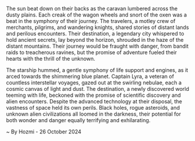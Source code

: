 
The sun beat down on their backs as the caravan lumbered across the dusty plains. Each creak of the wagon wheels and snort of the oxen was a beat in the symphony of their journey. The travelers, a motley crew of merchants, pilgrims, and wandering knights, shared stories of distant lands and perilous encounters.  Their destination, a legendary city whispered to hold ancient secrets, lay beyond the horizon, shrouded in the haze of the distant mountains. Their journey would be fraught with danger, from bandit raids to treacherous ravines, but the promise of adventure fueled their hearts with the thrill of the unknown.

The starship hummed, a gentle symphony of life support and engines, as it arced towards the shimmering blue planet. Captain Lyra, a veteran of countless interstellar voyages, gazed out at the swirling nebulae, each a cosmic canvas of light and dust. The destination, a newly discovered world teeming with life, beckoned with the promise of scientific discovery and alien encounters.  Despite the advanced technology at their disposal, the vastness of space held its own perils.  Black holes, rogue asteroids, and unknown alien civilizations all loomed in the darkness, their potential for both wonder and danger equally terrifying and exhilarating.  

~ By Hozmi - 26 October 2024

